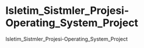 # Isletim_Sistmler_Projesi-Operating_System_Project
Isletim_Sistmler_Projesi-Operating_System_Project
